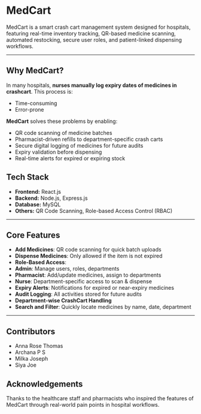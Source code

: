 # MedCart
MedCart is a smart crash cart management system designed for hospitals, featuring real-time inventory tracking, QR-based medicine scanning, automated restocking, secure user roles, and patient-linked dispensing workflows.

---

##  Why MedCart?

In many hospitals, **nurses manually log expiry dates of medicines in crashcart**. This process is:

-  Time-consuming  
-  Error-prone

  **MedCart** solves these problems by enabling:

- QR code scanning of medicine batches  
- Pharmacist-driven refills to department-specific crash carts  
- Secure digital logging of medicines for future audits  
- Expiry validation before dispensing  
- Real-time alerts for expired or expiring stock  


##  Tech Stack

- **Frontend:** React.js
- **Backend:** Node.js, Express.js
- **Database:** MySQL
- **Others:** QR Code Scanning, Role-based Access Control (RBAC)

---

## Core Features

-  **Add Medicines**: QR code scanning for quick batch uploads
-  **Dispense Medicines**: Only allowed if the item is not expired
-  **Role-Based Access**:
  - **Admin**: Manage users, roles, departments
  - **Pharmacist**: Add/update medicines, assign to departments
  - **Nurse**: Department-specific access to scan & dispense
-  **Expiry Alerts**: Notifications for expired or near-expiry medicines
-  **Audit Logging**: All activities stored for future audits
-  **Department-wise CrashCart Handling**
-  **Search and Filter**: Quickly locate medicines by name, date, department
---

## Contributors

- Anna Rose Thomas
- Archana P S
- Milka Joseph
- Siya Joe

## Acknowledgements
Thanks to the healthcare staff and pharmacists who inspired the features of MedCart through real-world pain points in hospital workflows.




